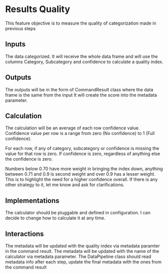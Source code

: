 # Results Quality
This feature objective is to measure the quality of categorization made in previous steps

## Inputs
The data categorized. It will receive the whole data frame and will use the columns Category, Subcategory and confidence to calculate a quality index.

## Outputs
The outputs will be in the form of CommandResult class where the data frame is the same from the input
It will create the score into the metadata parameter.

## Calculation
The calculation will be an average of each row confidence value. Confidence value per row is a range from zero (No confidence) to 1 (Full confidence).

For each row, if any of category, subcategory or confidence is missing the value for that row is zero.
If confidence is zero, regardless of anything else the confidence is zero.

Numbers below 0.70 have more weight in bringing the index down, anything between 0.71 and 0.9 is second weight and over 0.9 has a lesser weight. This is to highlight the need for a higher confidence overall. If there is any other strategy to it, let me know and ask for clarifications.

## Implementations
The calculator should be pluggable and defined in configuration. I can decide to change how to calculate it at any time.

## Interactions
The metadata will be updated with the quality index via metadata paramter in the command result.
The metadata will be updated with the name of the calculator via metadata parameter.
The DataPipeline class should read metadata info after each step, update the final metadata with the ones from the command result
